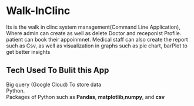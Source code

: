 # Walk-InClinc
Its is the walk in clinc system management(Command Line Application),
Where admin can create as well as delete Doctor and receponist Profile.
patient can book their appoinmnet. Medical staff can also create the report such as Csv, 
as well as visualization in graphs such as pie chart, barPlot to get better insights
## Tech Used To Bulit this App
Big query (Google Cloud) To store data<br>
Python.<br>
Packages of Python such as <b>Pandas</b>, <b>matplotlib</b>,<b>numpy</b>, and <b>csv</b>
